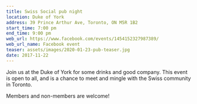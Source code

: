```yaml
---
title: Swiss Social pub night
location: Duke of York
address: 39 Prince Arthur Ave, Toronto, ON M5R 1B2
start_time: 7:00 pm
end_time: 9:00 pm
web_url: https://www.facebook.com/events/1454152327987389/
web_url_name: Facebook event
teaser: assets/images/2020-01-23-pub-teaser.jpg
date: 2017-11-22
---
```


Join us at the Duke of York for some drinks and good company. This event is
open to all, and is a chance to meet and mingle with the Swiss community in
Toronto.

Members and non-members are welcome!
